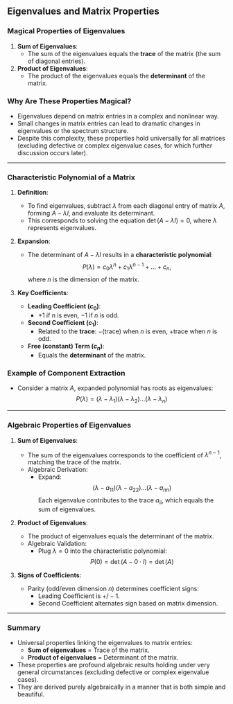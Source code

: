 ## Eigenvalues and Matrix Properties

### Magical Properties of Eigenvalues
1. **Sum of Eigenvalues**:
   - The sum of the eigenvalues equals the **trace** of the matrix (the sum of diagonal entries).
2. **Product of Eigenvalues**:
   - The product of the eigenvalues equals the **determinant** of the matrix.

### Why Are These Properties Magical?
- Eigenvalues depend on matrix entries in a complex and nonlinear way.
- Small changes in matrix entries can lead to dramatic changes in eigenvalues or the spectrum structure.
- Despite this complexity, these properties hold universally for all matrices (excluding defective or complex eigenvalue cases, for which further discussion occurs later).

---

### Characteristic Polynomial of a Matrix
1. **Definition**:
   - To find eigenvalues, subtract $\lambda$ from each diagonal entry of matrix $A$, forming $A - \lambda I$, and evaluate its determinant.
   - This corresponds to solving the equation $\det(A - \lambda I) = 0$, where $\lambda$ represents eigenvalues.

2. **Expansion**:
   - The determinant of $A - \lambda I$ results in a **characteristic polynomial**:
   $$
   P(\lambda) = c_0 \lambda^n + c_1 \lambda^{n-1} + \dots + c_n,
   $$
   where $n$ is the dimension of the matrix.

3. **Key Coefficients**:
   - **Leading Coefficient ($c_0$)**:
     - $+1$ if $n$ is even, $-1$ if $n$ is odd.
   - **Second Coefficient ($c_1$)**:
     - Related to the **trace**: $-($trace$)$ when $n$ is even, $+$trace when $n$ is odd. 
   - **Free (constant) Term ($c_n$)**:
     - Equals the **determinant** of the matrix.

### Example of Component Extraction
- Consider a matrix $A$, expanded polynomial has roots as eigenvalues:
  $$
  P(\lambda) = (\lambda - \lambda_1)(\lambda - \lambda_2) \dots (\lambda - \lambda_n)
  $$

---

### Algebraic Properties of Eigenvalues

1. **Sum of Eigenvalues**:
   - The sum of the eigenvalues corresponds to the coefficient of $\lambda^{n-1}$, matching the trace of the matrix.
   - Algebraic Derivation:
     - Expand:
     $$
     (\lambda - a_{11})(\lambda - a_{22}) \dots (\lambda - a_{nn})
     $$
     Each eigenvalue contributes to the trace $a_{ii}$, which equals the sum of eigenvalues.

2. **Product of Eigenvalues**:
   - The product of eigenvalues equals the determinant of the matrix.
   - Algebraic Validation:
     - Plug $\lambda = 0$ into the characteristic polynomial:
     $$
     P(0) = \det(A - 0\cdot I) = \det(A)
     $$

3. **Signs of Coefficients**:
   - Parity (odd/even dimension $n$) determines coefficient signs:
       - Leading Coefficient is $+/-1$.
       - Second Coefficient alternates sign based on matrix dimension.

---

### Summary
- Universal properties linking the eigenvalues to matrix entries:
  - **Sum of eigenvalues** = Trace of the matrix.
  - **Product of eigenvalues** = Determinant of the matrix.
- These properties are profound algebraic results holding under very general circumstances (excluding defective or complex eigenvalue cases).
- They are derived purely algebraically in a manner that is both simple and beautiful.